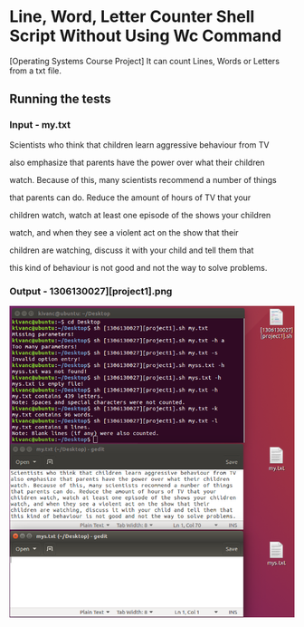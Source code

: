 # Line, Word, Letter Counter Shell Script Without Using Wc Command
[Operating Systems Course Project] It can count Lines, Words or Letters from a txt file.

## Running the tests

### Input - my.txt

Scientists who think that children learn aggressive behaviour from TV

also emphasize that parents have the power over what their children

watch. Because of this, many scientists recommend a number of things

that parents can do. Reduce the amount of hours of TV that your

children watch, watch at least one episode of the shows your children

watch, and when they see a violent act on the show that their

children are watching, discuss it with your child and tell them that

this kind of behaviour is not good and not the way to solve problems.

### Output - 1306130027][project1].png

![alt text](https://github.com/kivanckadir/Line-Word-Letter-Counter-Shell-Script-Without-Using-Wc-Command/blob/master/%5B1306130027%5D%5Bproject1%5D.png)
